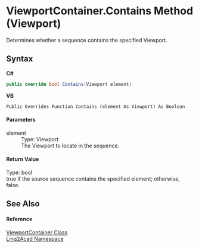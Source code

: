 # ViewportContainer.Contains Method (Viewport)
 

Determines whether a sequence contains the specified Viewport.

## Syntax

**C#**<br />
``` C#
public override bool Contains(Viewport element)
```

**VB**<br />
``` VB
Public Overrides Function Contains (element As Viewport) As Boolean
```


#### Parameters
<dl><dt>element</dt><dd>Type: Viewport<br />The Viewport to locate in the sequence.</dd></dl>

#### Return Value
Type: bool<br />true if the source sequence contains the specified element; otherwise, false.

## See Also


#### Reference
<a href="T_Linq2Acad_ViewportContainer.md">ViewportContainer Class</a><br /><a href="N_Linq2Acad.md">Linq2Acad Namespace</a><br />
